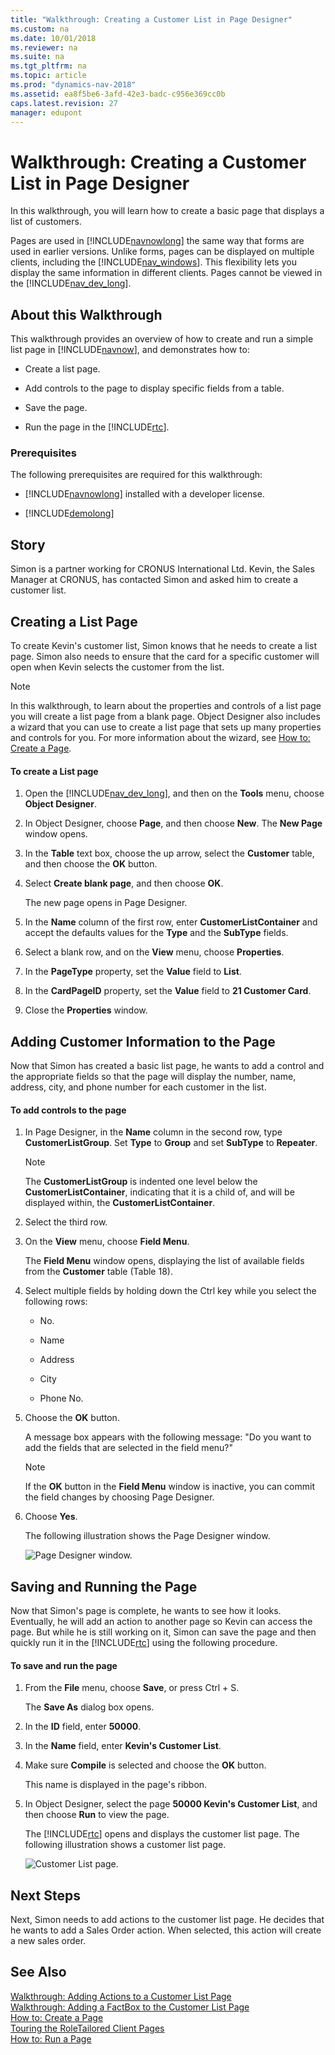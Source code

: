 ```yaml
---
title: "Walkthrough: Creating a Customer List in Page Designer"
ms.custom: na
ms.date: 10/01/2018
ms.reviewer: na
ms.suite: na
ms.tgt_pltfrm: na
ms.topic: article
ms.prod: "dynamics-nav-2018"
ms.assetid: ea8f5be6-3afd-42e3-badc-c956e369cc0b
caps.latest.revision: 27
manager: edupont
---
```

# Walkthrough: Creating a Customer List in Page Designer
In this walkthrough, you will learn how to create a basic page that displays a list of customers.  
  
 Pages are used in [!INCLUDE[navnowlong](includes/navnowlong_md.md)] the same way that forms are used in earlier versions. Unlike forms, pages can be displayed on multiple clients, including the [!INCLUDE[nav_windows](includes/nav_windows_md.md)]. This flexibility lets you display the same information in different clients. Pages cannot be viewed in the [!INCLUDE[nav_dev_long](includes/nav_dev_long_md.md)].  
  
## About this Walkthrough  
 This walkthrough provides an overview of how to create and run a simple list page in [!INCLUDE[navnow](includes/navnow_md.md)], and demonstrates how to:  
  
-   Create a list page.  
  
-   Add controls to the page to display specific fields from a table.  
  
-   Save the page.  
  
-   Run the page in the [!INCLUDE[rtc](includes/rtc_md.md)].  
  
### Prerequisites  
 The following prerequisites are required for this walkthrough:  
  
-   [!INCLUDE[navnowlong](includes/navnowlong_md.md)] installed with a developer license.  
  
-   [!INCLUDE[demolong](includes/demolong_md.md)]  
  
## Story  
 Simon is a partner working for CRONUS International Ltd. Kevin, the Sales Manager at CRONUS, has contacted Simon and asked him to create a customer list.  
  
## Creating a List Page  
 To create Kevin's customer list, Simon knows that he needs to create a list page. Simon also needs to ensure that the card for a specific customer will open when Kevin selects the customer from the list.  
  
> [!NOTE]  
>  In this walkthrough, to learn about the properties and controls of a list page you will create a list page from a blank page. Object Designer also includes a wizard that you can use to create a list page that sets up many properties and controls for you. For more information about the wizard, see [How to: Create a Page](How-to--Create-a-Page.md).  
  
#### To create a List page  
  
1.  Open the [!INCLUDE[nav_dev_long](includes/nav_dev_long_md.md)], and then on the **Tools** menu, choose **Object Designer**.  
  
2.  In Object Designer, choose **Page**, and then choose **New**. The **New Page** window opens.  
  
3.  In the **Table** text box, choose the up arrow, select the **Customer** table, and then choose the **OK** button.  
  
4.  Select **Create blank page**, and then choose **OK**.  
  
     The new page opens in Page Designer.  
  
5.  In the **Name** column of the first row, enter **CustomerListContainer** and accept the defaults values for the **Type** and the **SubType** fields.  
  
6.  Select a blank row, and on the **View** menu, choose **Properties**.  
  
7.  In the **PageType** property, set the **Value** field to **List**.  
  
8.  In the **CardPageID** property, set the **Value** field to **21 Customer Card**.  
  
9. Close the **Properties** window.  
  
## Adding Customer Information to the Page  
 Now that Simon has created a basic list page, he wants to add a control and the appropriate fields so that the page will display the number, name, address, city, and phone number for each customer in the list.  
  
#### To add controls to the page  
  
1.  In Page Designer, in the **Name** column in the second row, type **CustomerListGroup**. Set **Type** to **Group** and set **SubType** to **Repeater**.  
  
    > [!NOTE]  
    >  The **CustomerListGroup** is indented one level below the **CustomerListContainer**, indicating that it is a child of, and will be displayed within, the **CustomerListContainer**.  
  
2.  Select the third row.  
  
3.  On the **View** menu, choose **Field Menu**.  
  
     The **Field Menu** window opens, displaying the list of available fields from the **Customer** table \(Table 18\).  
  
4.  Select multiple fields by holding down the Ctrl key while you select the following rows:  
  
    -   No.  
  
    -   Name  
  
    -   Address  
  
    -   City  
  
    -   Phone No.  
  
5.  Choose the **OK** button.  
  
     A message box appears with the following message: "Do you want to add the fields that are selected in the field menu?"  
  
    > [!NOTE]  
    >  If the **OK** button in the **Field Menu** window is inactive, you can commit the field changes by choosing Page Designer.  
  
6.  Choose **Yes**.  
  
     The following illustration shows the Page Designer window.  
  
     ![Page Designer window.](media/RTCPage_Customerlist.png "RTCPage\_Customerlist")  
  
## Saving and Running the Page  
 Now that Simon's page is complete, he wants to see how it looks. Eventually, he will add an action to another page so Kevin can access the page. But while he is still working on it, Simon can save the page and then quickly run it in the [!INCLUDE[rtc](includes/rtc_md.md)] using the following procedure.  
  
#### To save and run the page  
  
1.  From the **File** menu, choose **Save**, or press Ctrl + S.  
  
     The **Save As** dialog box opens.  
  
2.  In the **ID** field, enter **50000**.  
  
3.  In the **Name** field, enter **Kevin's Customer List**.  
  
4.  Make sure **Compile** is selected and choose the **OK** button.  
  
     This name is displayed in the page's ribbon.  
  
5.  In Object Designer, select the page **50000 Kevin's Customer List**, and then choose **Run** to view the page.  
  
     The [!INCLUDE[rtc](includes/rtc_md.md)] opens and displays the customer list page. The following illustration shows a customer list page.  
  
     ![Customer List page.](media/NAV_CustomerListWalk_ss2.png "NAV\_CustomerListWalk\_ss2")  
  
## Next Steps  
 Next, Simon needs to add actions to the customer list page. He decides that he wants to add a Sales Order action. When selected, this action will create a new sales order.  
  
## See Also  
 [Walkthrough: Adding Actions to a Customer List Page](Walkthrough--Adding-Actions-to-a-Customer-List-Page.md)   
 [Walkthrough: Adding a FactBox to the Customer List Page](Walkthrough--Adding-a-FactBox-to-the-Customer-List-Page.md)   
 [How to: Create a Page](How-to--Create-a-Page.md)   
 [Touring the RoleTailored Client Pages](Touring-the-RoleTailored-Client-Pages.md)   
 [How to: Run a Page](How-to--Run-a-Page.md)